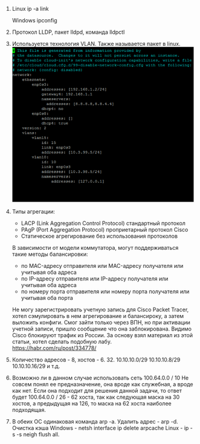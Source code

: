 1.  Linux ip -a link
  
    Windows ipconfig

2.  Протокол LLDP, пакет lldpd, команда lldpctl

3.  Используется технология VLAN. Также называется пакет в linux.
    ![screenshot](https://github.com/gorinich666/netology.devops/blob/main/3.7.3.png?raw=true)

4.  Типы агрегации:    
      * LACP (Link Aggregation Control Protocol) стандартный протокол
      * PAgP (Port Aggregation Protocol) проприетарный протокол Cisco
      * Статическое агрегирование без использования протоколов
      
    В зависимости от модели коммутатора, могут поддерживаться такие методы балансировки:
      * по MAC-адресу отправителя или MAC-адресу получателя или учитывая оба адреса
      * по IP-адресу отправителя или IP-адресу получателя или учитывая оба адреса
      * по номеру порта отправителя или номеру порта получателя или учитывая оба порта
    
    Не могу зарегистрировать учетную запись для Cisco Packet Tracer, хотел сэмулировать в нем агрегирование и балансироку, а затем выложить конфиги. Смог зайти только  через ВПН, но при активации учетной записи, пришло сообщение что она заблокирована. Видимо Cisco блокируют трафик из России. За основу взял материал из этой статьи, хотел сделать подобную лабу. https://habr.com/ru/post/334778/        
    
5.  Количество адресов - 8, хостов - 6. 32. 10.10.10.0/29 10.10.10.8/29 10.10.10.16/29 и т.д.

6.  Возможно ли в данном случае использовать сеть 100.64.0.0 / 10 Не совсем понял ее предназначение, она вроде как служебная, а вроде как нет. Если она подходит для    решения данной задачи, то ответ будет 100.64.0.0 / 26 - 62 хоста, так как следующая маска на 30 хостов, а предыдущая на 126, то маска на 62 хоста наиболее подходящая. 

7.  В обеих ОС одинаковая команда arp -a. Удалить адрес - arp -d. Очистка кэша Windows - netsh interface ip delete arpcache Linux - ip -s -s neigh flush all.    

